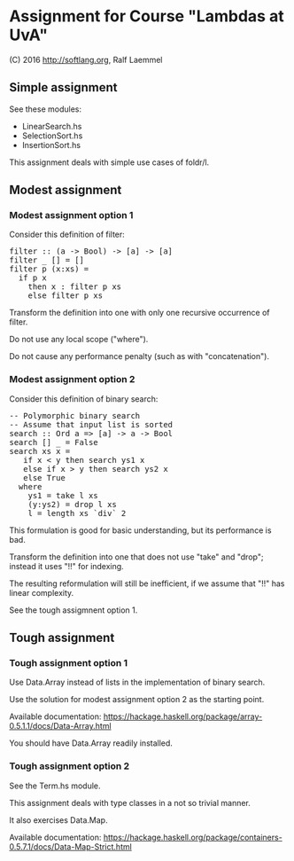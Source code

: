 # Assignment for Course "Lambdas at UvA"

(C) 2016 http://softlang.org, Ralf Laemmel

## Simple assignment

See these modules:
* LinearSearch.hs
* SelectionSort.hs
* InsertionSort.hs

This assignment deals with simple use cases of foldr/l.

## Modest assignment

### Modest assignment option 1

Consider this definition of filter:

<pre>
filter :: (a -> Bool) -> [a] -> [a]
filter _ [] = []
filter p (x:xs) =
  if p x
    then x : filter p xs
    else filter p xs
</pre>

Transform the definition into one with only one recursive occurrence of filter.

Do not use any local scope ("where").

Do not cause any performance penalty (such as with "concatenation").

### Modest assignment option 2

Consider this definition of binary search:

<pre>
-- Polymorphic binary search
-- Assume that input list is sorted
search :: Ord a => [a] -> a -> Bool
search [] _ = False
search xs x =
   if x < y then search ys1 x
   else if x > y then search ys2 x
   else True
  where
    ys1 = take l xs
    (y:ys2) = drop l xs
    l = length xs `div` 2
</pre>

This formulation is good for basic understanding, but its performance is bad.

Transform the definition into one that does not use "take" and "drop"; instead it uses "!!" for indexing.

The resulting reformulation will still be inefficient, if we assume that "!!" has linear complexity.

See the tough assigmnent option 1.

## Tough assignment

### Tough assignment option 1

Use Data.Array instead of lists in the implementation of binary search.

Use the solution for modest assignment option 2 as the starting point.

Available documentation:
https://hackage.haskell.org/package/array-0.5.1.1/docs/Data-Array.html

You should have Data.Array readily installed.

### Tough assignment option 2

See the Term.hs module.

This assignment deals with type classes in a not so trivial manner.

It also exercises Data.Map.

Available documentation:
https://hackage.haskell.org/package/containers-0.5.7.1/docs/Data-Map-Strict.html
